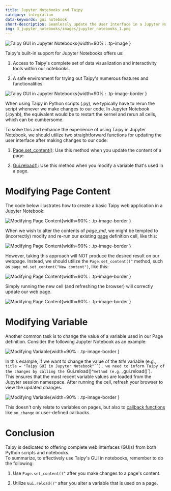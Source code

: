 ```yaml
---
title: Jupyter Notebooks and Taipy
category: integration
data-keywords: gui notebook
short-description: Seamlessly update the User Interface in a Jupyter Notebook without restarting the kernel.
img: 3_jupyter_notebooks/images/jupyter_notebooks_1.png
---
```

![Taipy GUI in Jupyter Notebooks](images/jupyter_notebooks_1.png){width=90% : .tp-image }

Taipy's built-in support for Jupyter Notebooks offers us:

1. Access to Taipy's complete set of data visualization and interactivity tools within our
notebooks.

2. A safe environment for trying out Taipy's numerous features and functionalities.

![Taipy GUI in Jupyter Notebooks](images/jupyter_notebooks_2.png){width=90% : .tp-image-border }

When using Taipy in Python scripts (.py), we typically have to rerun the script whenever we make
changes to our code. In Jupyter Notebook (.ipynb), the equivalent would be to restart the kernel
and rerun all cells, which can be cumbersome.

To solve this and enhance the experience of using Taipy in Jupyter Notebook, we should utilize two straightforward functions for updating the user interface after making changes to our code:

1. [Page.set_content()](../../../manuals/reference/taipy.gui.Page.md#taipy.gui.Page.set_content):
   Use this method when you update the content of a page.

2. [Gui.reload()](../../../manuals/reference/taipy.gui.Gui.md#taipy.gui.Gui.reload): Use this
   method when you modify a variable that's used in a page.

# Modifying Page Content

The code below illustrates how to create a basic Taipy web application in a Jupyter Notebook:

![Modifying Page Content](images/jupyter_notebooks_3.png){width=90% : .tp-image-border }

When we wish to alter the contents of *page_md*, we might be tempted to (incorrectly) modify and
re-run our existing [page](../../../manuals/reference/taipy.gui.Page.md) definition cell, like this:

![Modifying Page Content](images/jupyter_notebooks_4.png){width=90% : .tp-image-border }

However, taking this approach will NOT produce the desired result on our webpage. Instead, we
should utilize the `Page.set_content()^` method, such as `page_md.set_content("New content")`, like
this:

![Modifying Page Content](images/jupyter_notebooks_5.png){width=90% : .tp-image-border }

Simply running the new cell (and refreshing the browser) will correctly update our web page.

![Modifying Page Content](images/notebook_set_content_no_browser.gif){width=90% : .tp-image-border }

# Modifying Variable

Another common task is to change the value of a variable used in our Page definition. Consider the
following Jupyter Notebook as an example:

![Modifying Variable](images/jupyter_notebooks_6.png){width=90% : .tp-image-border }

In this example, if we want to change the value of the *title* variable (e.g.,
`title = "Taipy GUI in Jupyter Notebook"``), we need to inform Taipy of the changes by calling
the `Gui.reload()^` method (e.g., `gui.reload()`).<br/>
This ensures that the most recent variable values are loaded from the Jupyter session namespace.
After running the cell, refresh your browser to view the updated changes.

![Modifying Variable](images/notebook_gui_reload.gif){width=90% : .tp-image-border }

This doesn't only relate to variables on pages, but also to
[callback functions](../../../manuals/gui/callbacks.md) like `on_change` or user-defined callbacks.

# Conclusion

Taipy is dedicated to offering complete web interfaces (GUIs) from both Python scripts and
notebooks.<br/>
To summarize, to effectively use Taipy's GUI in notebooks, remember to do the following:

1. Use `Page.set_content()^` after you make changes to a page's content.

2. Utilize `Gui.reload()^` after you alter a variable that is used on a page.
